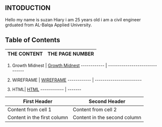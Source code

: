 ## INTODUCTION

Hello my name is suzan Hiary i am 25 years old i am a civil engineer grduated from AL-Balqa Applied University.



## Table of Contents


THE CONTENT | THE PAGE NUMBER
------------ | -------------

1. Growth Midnest |  [Growth Midnest](#Growth)
------------ | -------------------------------

2. WIREFRAME |  [WIREFRAME](#WIREFRAME)
------------ | ------------------------

3. HTML|  [HTML](#HTM)
------------ | -------


First Header | Second Header
------------ | -------------
Content from cell 1 | Content from cell 2
Content in the first column | Content in the second column
